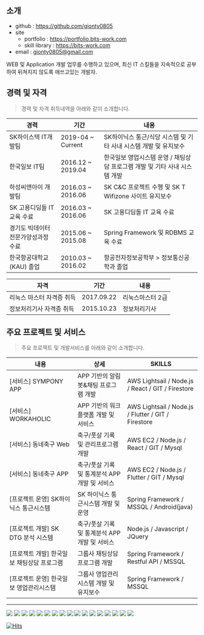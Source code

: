 
소개
--------

- github : https://github.com/gionty0805
- site 
  - portfolio : https://portfolio.bits-work.com
  - skill library : https://bits-work.com
- email : gionty0805@gmail.com

WEB 및 Application 개발 업무를 수행하고 있으며, 최신 IT 스킬들을 지속적으로 공부하여 뒤쳐지지 않도록 애쓰고있는 개발자.

경력 및 자격
--------------------
>경력 및 자격 취득내역을 아래와 같이 소개합니다.

   경력                            |  기간              |  내용
---------------------------------- |--------------------|-----------------------------------------------------------------------
 SK하이스텍 IT개발팀                |  2019-04 ~ Current | SK하이닉스 통근/식당 시스템 및 기타 사내 시스템 개발 및 유지보수
 한국일보 IT팀                      |  2016.12 ~ 2019.04 | 한국일보 영업시스템 운영 / 채팅상담 프로그램 개발 및 기타 사내 시스템 개발
 하성씨앤아이 개발팀                 |  2016.03 ~ 2016.06 | SK C&C 프로젝트 수행 및 SK T Wifizone 사이트 유지보수
 SK 고용디딤돌 IT 교육 수료          |  2016.03 ~ 2016.06 | SK 고용디딤돌 IT 교육 수료
 경기도 빅데이터 전문가양성과정 수료  |  2015.06 ~ 2015.08 | Spring Framework 및 RDBMS 교육 수료
 한국항공대학교(KAU) 졸업            |  2010.03 ~ 2016.02 | 항공전자정보공학부 > 정보통신공학과 졸업

   자격                             |  기간               |  내용
------------------------------------|--------------------|-------------------
 리눅스 마스터 자격증 취득            |  2017.09.22        | 리눅스마스터 2급 
 정보처리기사 자격증 취득             |  2015.10.23        | 정보처리기사

주요 프로젝트 및 서비스
--------------------
>주요 프로젝트 및 개발서비스를 아래와 같이 소개합니다.

   내용                                |  상세                                       |  SKILLS
---------------------------------------|------------------------------------------- |--------------------------------------------------------------------------------------
[서비스] SYMPONY APP                    |APP 기반의 알림봇&채팅 프로그램 개발          | AWS Lightsail / Node.js / React / GIT / Firestore
[서비스] WORKAHOLIC                     |APP 기반의 워크 플랫폼 개발 및 서비스          | AWS Lightsail / Node.js / Flutter / GIT / Firestore
[서비스] 동네축구 Web                    |축구/풋살 기록 및 관리프로그램 개발            | AWS EC2 / Node.js / React / GIT / Mysql
[서비스] 동네축구 APP                    |축구/풋살 기록 및 통계분석 APP 개발 및 서비스  | AWS EC2 / Node.js / Flutter / GIT / Mysql
[프로젝트 운영] SK하이닉스 통근시스템      |SK 하이닉스 통근시스템 개발 및 운영           | Spring Framework / MSSQL / Android(java)
[프로젝트 개발] SK DTG 분석 시스템        |축구/풋살 기록 및 통계분석 APP 개발 및 서비스  | Node.js / Javascript / JQuery
[프로젝트 개발] 한국일보 채팅상담 프로그램 |그룹사 채팅상담프로그램 개발  | Spring Framework / Restful API / MSSQL 
[프로젝트 운영] 한국일보 영업관리시스템  |그룹사 영업관리 시스템 개발 및 유지보수  | Spring Framework / MSSQL

------------------------
![](https://img.shields.io/badge/Nodejs-47C83E?style=flat-square&logo=node.js&logoColor=white) ![](https://img.shields.io/badge/AWS-232F3E?style=flat-square&logo=Amazon&logoColor=white) ![](https://img.shields.io/badge/GIT-F05032?style=flat-square&logo=git&logoColor=white) ![](https://img.shields.io/badge/Flutter-02569B?style=flat-square&logo=Flutter&logoColor=white)   ![](https://img.shields.io/badge/Spring_Framework-6DB33F?style=flat-square&logo=Spring&logoColor=white) ![](https://img.shields.io/badge/Jquery-0769AD?style=flat-square&logo=Jquery&logoColor=white) ![](https://img.shields.io/badge/Javascript-F7DF1E?style=flat-square&logo=Javascript&logoColor=white) ![](https://img.shields.io/badge/Android-3DDC84?style=flat-square&logo=Android&logoColor=white) ![](https://img.shields.io/badge/IOS-000000?style=flat-square&logo=IOS&logoColor=white) ![](https://img.shields.io/badge/MSSQL-CC2927?style=flat-square&logo=microsoft&logoColor=white) ![](https://img.shields.io/badge/MYSQL-4479A1?style=flat-square&logo=mysql&logoColor=white) ![](https://img.shields.io/badge/Firebase-FFCA28?style=flat-square&logo=firebase&logoColor=white) ![](https://img.shields.io/badge/css-1572B6?style=flat-square&logo=Css3&logoColor=white) ![](https://img.shields.io/badge/html-E34F26?style=flat-square&logo=html5&logoColor=white) ![](https://img.shields.io/badge/java-007396?style=flat-square&logo=java&logoColor=white) ![](https://img.shields.io/badge/Linux-FCC624?style=flat-square&logo=linux&logoColor=white) ![](https://img.shields.io/badge/Windows-0078D6?style=flat-square&logo=windows&logoColor=white)


[![Hits](https://hits.seeyoufarm.com/api/count/incr/badge.svg?url=https%3A%2F%2Fgithub.com%2Fgionty0805&count_bg=%23FDCADD&title_bg=%23E50E53&icon=&icon_color=%23E7E7E7&title=hits&edge_flat=true)](https://hits.seeyoufarm.com)


